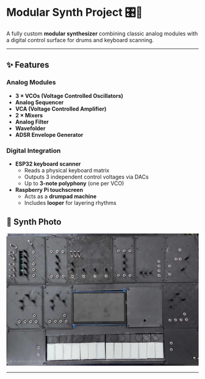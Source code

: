 # Modular Synth Project 🎛️🎹

A fully custom **modular synthesizer** combining classic analog modules with a digital control surface for drums and keyboard scanning.  

---

## ✨ Features

### Analog Modules
- **3 × VCOs (Voltage Controlled Oscillators)**  
- **Analog Sequencer**  
- **VCA (Voltage Controlled Amplifier)**  
- **2 × Mixers**  
- **Analog Filter**  
- **Wavefolder**  
- **ADSR Envelope Generator**

### Digital Integration
- **ESP32 keyboard scanner**
  - Reads a physical keyboard matrix
  - Outputs 3 independent control voltages via DACs
  - Up to **3-note polyphony** (one per VCO)
- **Raspberry Pi touchscreen**
  - Acts as a **drumpad machine**
  - Includes **looper** for layering rhythms


## 📸 Synth Photo
![Front Panel](Images/image.jpg)

---